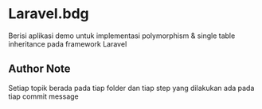 # Laravel.bdg

Berisi aplikasi demo untuk implementasi polymorphism & single table inheritance pada framework Laravel

## Author Note

Setiap topik berada pada tiap folder dan tiap step yang dilakukan ada pada tiap commit message
